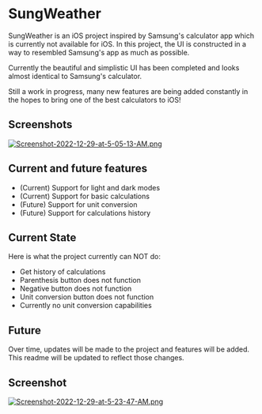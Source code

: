 
# SungWeather

SungWeather is an iOS project inspired by Samsung's calculator app
which is currently not available for iOS. In this project, the UI
is constructed in a way to resembled Samsung's app as much as possible.

Currently the beautiful and simplistic UI has been completed and looks
almost identical to Samsung's calculator. 

Still a work in progress, many new features are being added constantly in the hopes
to bring one of the best calculators to iOS!




## Screenshots

[![Screenshot-2022-12-29-at-5-05-13-AM.png](https://i.postimg.cc/vZmKHRSP/Screenshot-2022-12-29-at-5-05-13-AM.png)](https://postimg.cc/bsKg35Pb)


## Current and future features
- (Current) Support for light and dark modes
- (Current) Support for basic calculations 
- (Future) Support for unit conversion
- (Future) Support for calculations history
 

## Current State

Here is what the project currently can NOT do:

- Get history of calculations
- Parenthesis button does not function
- Negative button does not function
- Unit conversion button does not function
- Currently no unit conversion capabilities 

## Future

Over time, updates will be made to the project and features will be added.
This readme will be updated to reflect those changes. 
## Screenshot

[![Screenshot-2022-12-29-at-5-23-47-AM.png](https://i.postimg.cc/fbTyWfG7/Screenshot-2022-12-29-at-5-23-47-AM.png)](https://postimg.cc/PC9T2YrN)
